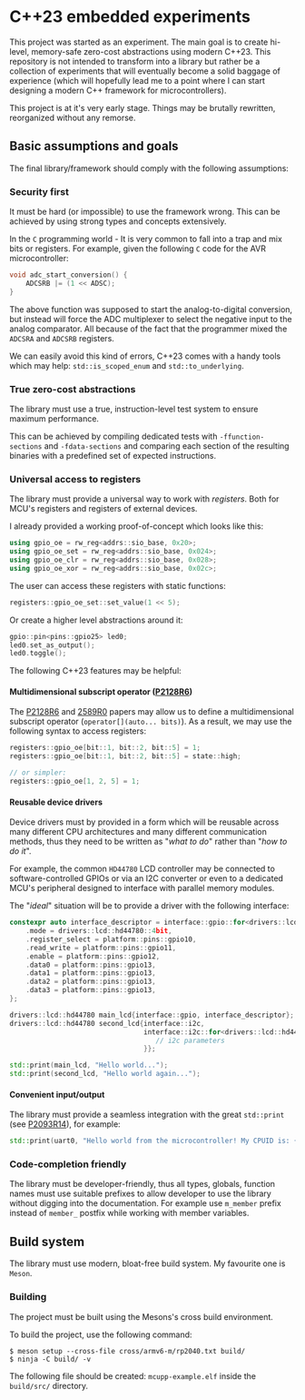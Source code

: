 # C++23 embedded experiments

This project was started as an experiment. The main goal is to create
hi-level, memory-safe zero-cost abstractions using modern C++23. This
repository is not intended to transform into a library but rather be a
collection of experiments that will eventually become a solid baggage of
experience (which will hopefully lead me to a point where I can start designing
a modern C++ framework for microcontrollers). 

This project is at it's very early stage. Things may be brutally rewritten,
reorganized without any remorse.

## Basic assumptions and goals

The final library/framework should comply with the following assumptions:

###  Security first

It must be hard (or impossible) to use the framework wrong. This can be
achieved by using strong types and concepts extensively.

In the `C` programming world - It is very common to fall into a trap and mix
bits or registers. For example, given the following `C` code for the AVR
microcontroller:

```c
void adc_start_conversion() {
    ADCSRB |= (1 << ADSC); 
}
```

The above function was supposed to start the analog-to-digital conversion, but
instead will force the ADC multiplexer to select the negative input to the
analog comparator. All because of the fact that the programmer mixed the
`ADCSRA` and `ADCSRB` registers.

We can easily avoid this kind of errors, C++23 comes with a handy tools which
may help: `std::is_scoped_enum` and `std::to_underlying`.

### True zero-cost abstractions

The library must use a true, instruction-level test system to ensure maximum
performance.

This can be achieved by compiling dedicated tests with `-ffunction-sections`
and `-fdata-sections` and comparing each section of the resulting binaries with
a predefined set of expected instructions.

### Universal access to registers

The library must provide a universal way to work with *registers*. Both for
MCU's registers and registers of external devices.

I already provided a working proof-of-concept which looks like this:

```c++
using gpio_oe = rw_reg<addrs::sio_base, 0x20>;
using gpio_oe_set = rw_reg<addrs::sio_base, 0x024>;
using gpio_oe_clr = rw_reg<addrs::sio_base, 0x028>;
using gpio_oe_xor = rw_reg<addrs::sio_base, 0x02c>;
```

The user can access these registers with static functions:

```c++
registers::gpio_oe_set::set_value(1 << 5);
```

Or create a higher level abstractions around it:

```c++
gpio::pin<pins::gpio25> led0;
led0.set_as_output();
led0.toggle();
```

The following C++23 features may be helpful:

#### Multidimensional subscript operator ([P2128R6](https://www.open-std.org/jtc1/sc22/wg21/docs/papers/2021/p2128r6.pdf))

The
[P2128R6](https://www.open-std.org/jtc1/sc22/wg21/docs/papers/2021/p2128r6.pdf)
and
[2589R0](https://www.open-std.org/jtc1/sc22/wg21/docs/papers/2022/p2589r0.pdf)
papers may allow us to define a multidimensional subscript operator
(`operator[](auto... bits)`). As a result, we may use the following syntax to
access registers:

```c++
registers::gpio_oe[bit::1, bit::2, bit::5] = 1;
registers::gpio_oe[bit::1, bit::2, bit::5] = state::high;

// or simpler:
registers::gpio_oe[1, 2, 5] = 1;
```

#### Reusable device drivers

Device drivers must by provided in a form which will be reusable across many
different CPU architectures and many different communication methods, thus they
need to be written as "*what to do*" rather than "*how to do it*".

For example, the common `HD44780` LCD controller may be connected to
software-controlled GPIOs or via an I2C converter or even to a dedicated MCU's
peripheral designed to interface with parallel memory modules.

The "*ideal*" situation will be to provide a driver with the following
interface:

```c++
constexpr auto interface_descriptor = interface::gpio::for<drivers::lcd::hd44780>{
    .mode = drivers::lcd::hd44780::4bit,
    .register_select = platform::pins::gpio10,
    .read_write = platform::pins::gpio11,
    .enable = platform::pins::gpio12,
    .data0 = platform::pins::gpio13,
    .data1 = platform::pins::gpio13,
    .data2 = platform::pins::gpio13,
    .data3 = platform::pins::gpio13,
};

drivers::lcd::hd44780 main_lcd{interface::gpio, interface_descriptor};
drivers::lcd::hd44780 second_lcd{interface::i2c,
                                 interface::i2c::for<drivers::lcd::hd44780>{
                                    // i2c parameters
                                 }};

std::print(main_lcd, "Hello world...");
std::print(second_lcd, "Hello world again...");

```

#### Convenient input/output

The library must provide a seamless integration with the great `std::print`
(see
[P2093R14](https://www.open-std.org/jtc1/sc22/wg21/docs/papers/2022/p2093r14.html)),
for example:

```c++
std::print(uart0, "Hello world from the microcontroller! My CPUID is: {}", platform::cpuid)
```

### Code-completion friendly

The library must be developer-friendly, thus all types, globals, function names
must use suitable prefixes to allow developer to use the library without
digging into the documentation. For example use `m_member` prefix instead of
`member_` postfix while working with member variables.

## Build system

The library must use modern, bloat-free build system. My favourite one is
`Meson`.

### Building

The project must be built using the Mesons's cross build environment.

To build the project, use the following command:

```console
$ meson setup --cross-file cross/armv6-m/rp2040.txt build/
$ ninja -C build/ -v
```

The following file should be created: `mcupp-example.elf` inside the
`build/src/` directory.

